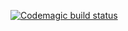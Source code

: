 [![Codemagic build status](https://api.codemagic.io/apps/6314fb882923d8c627b1cbce/6314fb882923d8c627b1cbcd/status_badge.svg)](https://codemagic.io/apps/6314fb882923d8c627b1cbce/6314fb882923d8c627b1cbcd/latest_build)
